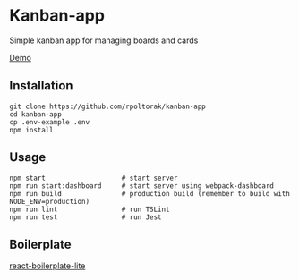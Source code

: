 # Kanban-app

Simple kanban app for managing boards and cards

[Demo](https://kanban-react-typescript.herokuapp.com)

## Installation

```
git clone https://github.com/rpoltorak/kanban-app
cd kanban-app
cp .env-example .env
npm install
```

## Usage

```
npm start                   # start server
npm run start:dashboard     # start server using webpack-dashboard
npm run build               # production build (remember to build with NODE_ENV=production)
npm run lint                # run TSLint
npm run test                # run Jest
```

## Boilerplate

[react-boilerplate-lite](https://github.com/MichalZalecki/react-boilerplate-lite/tree/typescript)
